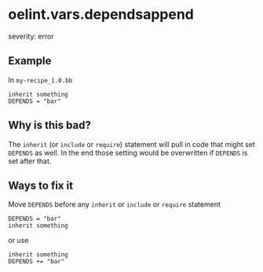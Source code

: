 # oelint.vars.dependsappend

severity: error

## Example

In ``my-recipe_1.0.bb``

```
inherit something
DEPENDS = "bar"
```

## Why is this bad?

The ``inherit`` (or ``include`` or ``require``) statement will pull in code that might set ``DEPENDS`` as well.
In the end those setting would be overwritten if ``DEPENDS`` is set after that.

## Ways to fix it

Move ``DEPENDS`` before any ``inherit`` or ``include`` or ``require`` statement

```
DEPENDS = "bar"
inherit something
```

or use

```
inherit something
DEPENDS += "bar"
```
